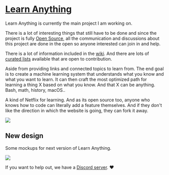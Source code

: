 # [Learn Anything](https://learn-anything.xyz)

Learn Anything is currently the main project I am working on.

There is a lot of interesting things that still have to be done and since the project is fully [Open Source](https://github.com/learn-anything/learn-anything), all the communication and discussions about this project are done in the open so anyone interested can join in and help.

There is a lot of information included in the [wiki](https://github.com/learn-anything/learn-anything/wiki). And there are lots of [curated lists](https://github.com/learn-anything/curated-lists#readme) available that are open to contribution.

Aside from providing links and connected topics to learn from. The end goal is to create a machine learning system that understands what you know and what you want to learn. It can then craft the most optimized path for learning a thing X based on what you know. And that X can be anything. Bash, math, history, macOS..

A kind of Netflix for learning. And as its open source too, anyone who knows how to code can literally add a feature themselves. And if they don't like the direction in which the website is going, they can fork it away.

![](https://raw.githubusercontent.com/learn-anything/learn-anything/2017/media/header.png)

## New design

Some mockups for next version of Learn Anything.

![](https://cdn.discordapp.com/attachments/428579844046192643/493481463686365194/03-topic-learn-plans-1.png)

If you want to help out, we have a [Discord server](https://discord.gg/KKYdWjt). ❤️
